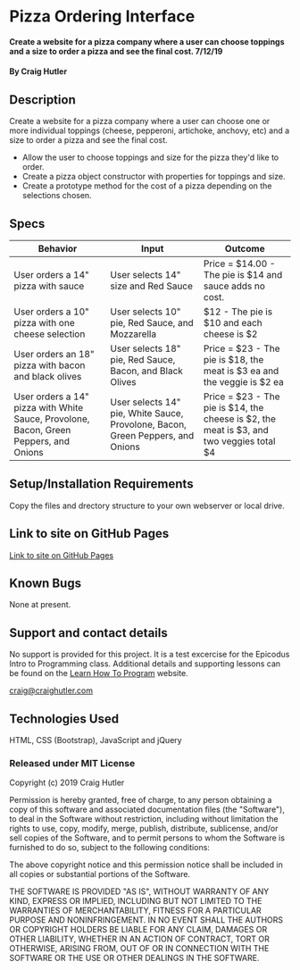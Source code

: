 # Pizza Ordering Interface

#### Create a website for a pizza company where a user can choose toppings and a size to order a pizza and see the final cost. 7/12/19

#### By Craig Hutler

## Description

Create a website for a pizza company where a user can choose one or more individual toppings (cheese, pepperoni, artichoke, anchovy, etc) and a size to order a pizza and see the final cost.

* Allow the user to choose toppings and size for the pizza they'd like to order.
* Create a pizza object constructor with properties for toppings and size.
* Create a prototype method for the cost of a pizza depending on the selections chosen. 

## Specs

| Behavior | Input | Outcome |
|---|---|---|
| User orders a 14" pizza with sauce | User selects 14" size and Red Sauce  | Price = $14.00 - The pie is $14 and sauce adds no cost.|
| User orders a 10" pizza with one cheese selection | User selects 10" pie, Red Sauce, and Mozzarella  | $12 - The pie is $10 and each cheese is $2 |
| User orders an 18" pizza with bacon and black olives | User selects 18" pie, Red Sauce, Bacon, and Black Olives | Price = $23 - The pie is $18, the meat is $3 ea and the veggie is $2 ea  |
User orders a 14" pizza with White Sauce, Provolone, Bacon, Green Peppers, and Onions | User selects 14" pie, White Sauce, Provolone, Bacon, Green Peppers, and Onions | Price = $23 - The pie is $14, the cheese is $2, the meat is $3, and two veggies total $4 |

## Setup/Installation Requirements

Copy the files and drectory structure to your own webserver or local drive.

## Link to site on GitHub Pages

[Link to site on GitHub Pages](https://chutler.github.io/pizza-project/)

## Known Bugs

None at present.

## Support and contact details

No support is provided for this project. It is a test excercise for the Epicodus Intro to Programming class. Additional details and supporting lessons can be found on the [Learn How To Program](https://www.learnhowtoprogram.com/intro-to-programming-evening/object-oriented-javascript-24d4886d-eb63-4a1e-8eae-17d4a2641256/object-oriented-javascript-independent-project-9c7e0c95-b49d-4fae-92a5-9f2ee0062040)  website. 

craig@craighutler.com

## Technologies Used

HTML, CSS (Bootstrap), JavaScript and jQuery

### Released under MIT License

Copyright (c) 2019 Craig Hutler

Permission is hereby granted, free of charge, to any person obtaining a copy of this software and associated documentation files (the "Software"), to deal in the Software without restriction, including without limitation the rights to use, copy, modify, merge, publish, distribute, sublicense, and/or sell copies of the Software, and to permit persons to whom the Software is furnished to do so, subject to the following conditions:

The above copyright notice and this permission notice shall be included in all copies or substantial portions of the Software.

THE SOFTWARE IS PROVIDED "AS IS", WITHOUT WARRANTY OF ANY KIND, EXPRESS OR IMPLIED, INCLUDING BUT NOT LIMITED TO THE WARRANTIES OF MERCHANTABILITY, FITNESS FOR A PARTICULAR PURPOSE AND NONINFRINGEMENT. IN NO EVENT SHALL THE AUTHORS OR COPYRIGHT HOLDERS BE LIABLE FOR ANY CLAIM, DAMAGES OR OTHER LIABILITY, WHETHER IN AN ACTION OF CONTRACT, TORT OR OTHERWISE, ARISING FROM, OUT OF OR IN CONNECTION WITH THE SOFTWARE OR THE USE OR OTHER DEALINGS IN THE SOFTWARE.
